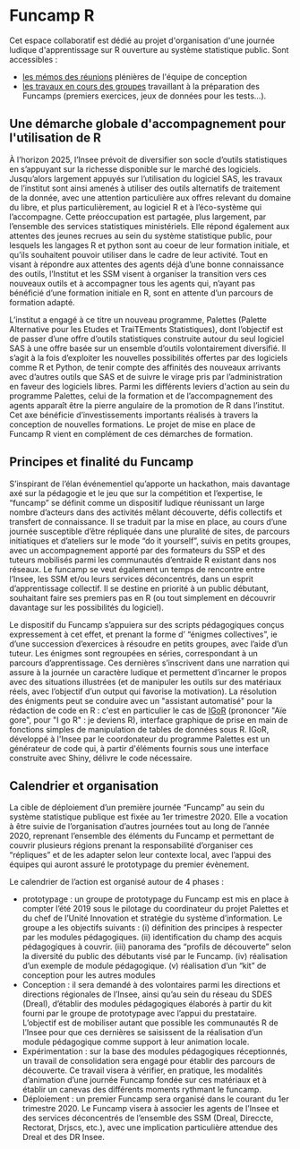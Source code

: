 # Funcamp R

Cet espace collaboratif est dédié au projet d'organisation d'une journée ludique d'apprentissage sur R ouverture au système statistique public. Sont accessibles :
+ [les mémos des réunions](../master/mémos/) plénières de l'équipe de conception 
+ [les travaux en cours des groupes](../master/groupe-conception/) travaillant à la préparation des Funcamps (premiers exercices, jeux de données pour les tests...).

## Une démarche globale d'accompagnement pour l'utilisation de R

À l’horizon 2025, l’Insee prévoit de diversifier son socle d’outils statistiques en s’appuyant sur la richesse disponible sur le marché des logiciels. Jusqu’alors largement appuyés sur l’utilisation du logiciel SAS, les travaux de l’institut sont ainsi amenés à utiliser des outils alternatifs de traitement de la donnée, avec une attention particulière aux offres relevant du domaine du libre, et plus particulièrement, au logiciel R et à l’éco-système qui l’accompagne. Cette préoccupation est partagée, plus largement, par l’ensemble des services statistiques ministériels. Elle répond également aux attentes des jeunes recrues au sein du système statistique public, pour lesquels les langages R et python sont au coeur de leur formation initiale, et qu’ils souhaitent pouvoir utiliser dans le cadre de leur activité. Tout en visant à répondre aux attentes des agents déjà d’une bonne connaissance des outils, l’Institut et les SSM visent à organiser la transition vers ces nouveaux outils et à accompagner tous les agents qui, n’ayant pas bénéficié d’une formation initiale en R, sont en attente d’un parcours de formation adapté.

L’institut a engagé à ce titre un nouveau programme, Palettes (Palette Alternative pour les Etudes et TraiTEments Statistiques), dont l’objectif est de passer d’une offre d’outils statistiques construite autour du seul logiciel SAS à une offre basée sur un ensemble d’outils volontairement diversifié. Il s’agit à la fois d’exploiter les nouvelles possibilités offertes par des logiciels comme R et Python, de tenir compte des affinités des nouveaux arrivants avec d’autres outils que SAS et de suivre le virage pris par l’administration en faveur des logiciels libres. Parmi les différents leviers d'action au sein du programme Palettes, celui de la formation et de l’accompagnement des agents apparaît être la pierre angulaire de la promotion de R dans l’institut. Cet axe bénéficie d’investissements importants réalisés à travers la conception de nouvelles formations. Le projet de mise en place de Funcamp R vient en complément de ces démarches de formation.

## Principes et finalité du Funcamp 

S’inspirant de l’élan événementiel qu’apporte un hackathon, mais davantage axé sur la pédagogie et le jeu que sur la compétition et l’expertise, le “funcamp” se définit comme un dispositif ludique réunissant un large nombre d’acteurs dans des activités mêlant découverte, défis collectifs et transfert de connaissance. Il se traduit par la mise en place, au cours d’une journée susceptible d’être répliquée dans une pluralité de sites, de parcours initiatiques et d’ateliers sur le mode “do it yourself”, suivis en petits groupes, avec un accompagnement apporté par des formateurs du SSP et des tuteurs mobilisés parmi les communautés d’entraide R existant dans nos réseaux. Le funcamp se veut également un temps de rencontre entre l’Insee, les SSM et/ou leurs services déconcentrés, dans un esprit d’apprentissage collectif. Il se destine en priorité à un public débutant, souhaitant faire ses premiers pas en R (ou tout simplement en découvrir davantage sur les possibilités du logiciel).

Le dispositif du Funcamp s’appuiera sur des scripts pédagogiques conçus expressement à cet effet, et prenant la forme d’ “énigmes collectives”, ie d’une succession d’exercices à résoudre en petits groupes, avec l’aide d’un tuteur. Les énigmes sont regroupées en séries, correspondant à un parcours d’apprentissage. Ces dernières s’inscrivent dans une narration qui assure à la journée un caractère ludique et permettent d’incarner le propos avec des situations illustrées (et de manipuler les outils sur des matériaux réels, avec l’objectif d’un output qui favorise la motivation). La résolution des énigments peut se conduire avec un "assistant automatisé" pour la rédaction de code en R : c'est en particulier le cas de [IGoR](https://github.com/jllipatz/IGoR) (prononcer "Aïe gore", pour "I go R" : je deviens R), interface graphique de prise en main de fonctions simples de manipulation de tables de données sous R. IGoR, développé à l'Insee par le coordonateur du programme Palettes est un générateur de code qui, à partir d'éléments fournis sous une interface construite avec Shiny, délivre le code nécessaire.

## Calendrier et organisation

La cible de déploiement d’un première journée “Funcamp” au sein du système statistique publique est fixée au 1er trimestre 2020. Elle a vocation à être suivie de l’organisation d’autres journées tout au long de l’année 2020, reprenant l’ensemble des éléments du Funcamp et permettant de couvrir plusieurs régions prenant la responsabilité d’organiser ces “répliques” et de les adapter selon leur contexte local, avec l’appui des équipes qui auront assuré le prototypage du premier évènement.

Le calendrier de l’action est organisé autour de 4 phases :
+ prototypage :  un groupe de prototypage du Funcamp est mis en place à compter l’été 2019 sous le pilotage du coordinateur du projet Palettes et du chef de l’Unité Innovation et stratégie du système d’information. Le groupe a les objectifs suivants : (i) définition des principes à respecter par les modules pédagogiques. (ii) identification du champ des acquis pédagogiques à couvrir. (iii) panorama des “profils de découverte” selon la diversité du public des débutants visé par le Funcamp. (iv) réalisation d’un exemple de module pédagogique. (v) réalisation d’un “kit” de conception pour les autres modules
+ Conception : il sera demandé à des volontaires parmi les directions et directions régionales de l’Insee, ainsi qu’au sein du réseau du SDES (Dreal), d’établir des modules pédagogiques élaborés à partir du kit fourni par le groupe de prototypage avec l’appui du prestataire. L’objectif est de mobiliser autant que possible les communautés R de l’Insee pour que ces dernières se saisissent de la réalisation d’un module pédagogique comme support à leur animation locale. 
+ Expérimentation : sur la base des modules pédagogiques réceptionnés, un travail de consolidation sera engagé pour établir des parcours de découverte. Ce travail visera à vérifier, en pratique, les modalités d’animation d’une journée Funcamp fondée sur ces matériaux et à établir un canevas des différents moments rythmant le funcamp. 
+ Déploiement : un premier Funcamp sera organisé dans le courant du 1er trimestre 2020. Le Funcamp visera à associer les agents de l’Insee et des services déconcentrés de l’ensemble des SSM (Dreal, Direccte, Rectorat, Drjscs, etc.), avec une implication particulière attendue des Dreal et des DR Insee. 
